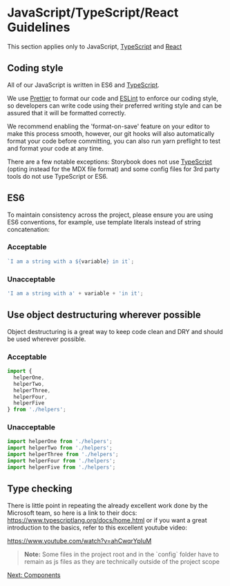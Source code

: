 # JavaScript/TypeScript/React Guidelines

This section applies only to JavaScript, [TypeScript] and [React]

## Coding style

All of our JavaScript is written in ES6 and [TypeScript].

We use [Prettier] to format our code and [ESLint] to enforce our coding style,
so developers can write code using their preferred writing style and can be
assured that it will be formatted correctly.

We recommend enabling the 'format-on-save' feature on your editor to make this
process smooth, however, our git hooks will also automatically format your code
before committing, you can also run yarn preflight to test and format your code
at any time.

There are a few notable exceptions: Storybook does not use [TypeScript] (opting
instead for the MDX file format) and some config files for 3rd party tools do not
use TypeScript or ES6.

## ES6

To maintain consistency across the project, please ensure you are using ES6
conventions, for example, use template literals instead of string concatenation:

### Acceptable

```js
`I am a string with a ${variable} in it`;
```

### Unacceptable

```js
'I am a string with a' + variable + 'in it';
```

## Use object destructuring wherever possible

Object destructuring is a great way to keep code clean and DRY and should be
used wherever possible.

### Acceptable

```js
import {
  helperOne,
  helperTwo,
  helperThree,
  helperFour,
  helperFive
} from './helpers';
```

### Unacceptable

```js
import helperOne from './helpers';
import helperTwo from './helpers';
import helperThree from './helpers';
import helperFour from './helpers';
import helperFive from './helpers';
```

## Type checking

There is little point in repeating the already excellent work done by the
Microsoft team, so here is a link to their docs:
https://www.typescriptlang.org/docs/home.html or if you want a great
introduction to the basics, refer to this excellent youtube video:

https://www.youtube.com/watch?v=ahCwqrYpIuM

<blockquote class="tip-wrapper">
  <strong class="warning">Note:</strong>
  Some files in the project root and in the `config` folder have to
  remain as js files as they are technically outside of the project scope
</blockquote>

[Next: Components](./components.md)

[react]: https://reactjs.org/ 'React'
[prettier]: https://prettier.io/ 'Prettier'
[eslint]: https://eslint.org/ 'ESLint'
[typescript]: https://www.typescriptlang.org 'TypeScript'

